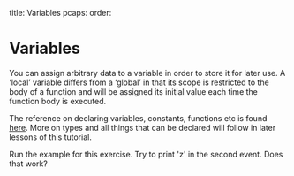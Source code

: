 title: Variables
pcaps:
order:

Variables
===========

You can assign arbitrary data to a variable in order to store it for later use.
A ‘local’ variable differs from a ‘global’ in that its 
scope is restricted to the body of a function 
and will be assigned its initial 
value each time the function body is executed. 

The reference on declaring variables, constants, functions etc is found 
[here](https://www.bro.org/sphinx/script-reference/statements.html).
More on types and all things that can be declared will follow in later lessons of this
tutorial.

Run the example for this exercise. Try to print 'z' in the second event. Does that work?

